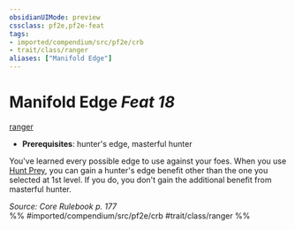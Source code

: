 ```yaml
---
obsidianUIMode: preview
cssclass: pf2e,pf2e-feat
tags:
- imported/compendium/src/pf2e/crb
- trait/class/ranger
aliases: ["Manifold Edge"]
---
```

# Manifold Edge  *Feat 18*  
[ranger](rules/traits/ranger.md)  

- **Prerequisites**: hunter's edge, masterful hunter

You've learned every possible edge to use against your foes. When you use [Hunt Prey](hunt-prey.md), you can gain a hunter's edge benefit other than the one you selected at 1st level. If you do, you don't gain the additional benefit from masterful hunter.

*Source: Core Rulebook p. 177*  
%% #imported/compendium/src/pf2e/crb #trait/class/ranger %%